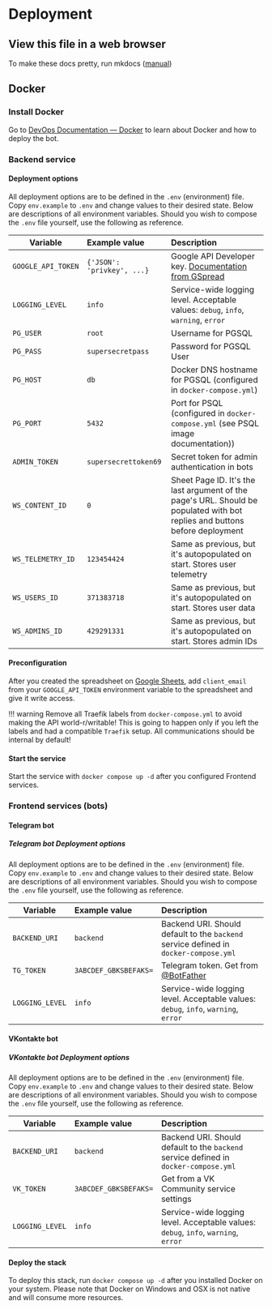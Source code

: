 # Deployment

## View this file in a web browser

To make these docs pretty, run mkdocs ([manual](https://www.mkdocs.org/getting-started/))

## Docker

### Install Docker

Go to [DevOps Documentation — Docker](https://github.com/0xb1b1/devops/blob/main/docs/docker/beginners_guide.md) to learn about Docker and how to deploy the bot.

### Backend service

#### Deployment options

All deployment options are to be defined in the `.env` (environment) file. Copy `env.example` to `.env` and change values to their desired state. Below are descriptions of all environment variables. Should you wish to compose the `.env` file yourself, use the following as reference.

| Variable           | Example value              | Description |
| ------------------ | :------------------------- | :---------- |
| `GOOGLE_API_TOKEN` | `{'JSON': 'privkey', ...}` | Google API Developer key. [Documentation from GSpread](https://docs.gspread.org/en/latest/oauth2.html) |
| `LOGGING_LEVEL`    | `info`                     | Service-wide logging level. Acceptable values: `debug`, `info`, `warning`, `error` |
| `PG_USER`          | `root`                     | Username for PGSQL |
| `PG_PASS`          | `supersecretpass`          | Password for PGSQL User |
| `PG_HOST`          | `db`                       | Docker DNS hostname for PGSQL (configured in `docker-compose.yml`) |
| `PG_PORT`          | `5432`                     | Port for PSQL (configured in `docker-compose.yml` (see PSQL image documentation)) |
| `ADMIN_TOKEN`      | `supersecrettoken69`       | Secret token for admin authentication in bots |
| `WS_CONTENT_ID`    | `0`                        | Sheet Page ID. It's the last argument of the page's URL. Should be populated with bot replies and buttons before deployment |
| `WS_TELEMETRY_ID`  | `123454424`                | Same as previous, but it's autopopulated on start. Stores user telemetry |
| `WS_USERS_ID`      | `371383718`                | Same as previous, but it's autopopulated on start. Stores user data |
| `WS_ADMINS_ID`     | `429291331`                | Same as previous, but it's autopopulated on start. Stores admin IDs |

#### Preconfiguration

After you created the spreadsheet on [Google Sheets](https://sheets.google.com), add `client_email` from your `GOOGLE_API_TOKEN` environment variable to the spreadsheet and give it write access.

!!! warning
    Remove all Traefik labels from `docker-compose.yml` to avoid making the API world-r/writable! This is going to happen only if you left the labels and had a compatible `Traefik` setup. All communications should be internal by default!

#### Start the service

Start the service with `docker compose up -d` after you configured Frontend services.

### Frontend services (bots)

#### Telegram bot

##### Telegram bot Deployment options

All deployment options are to be defined in the `.env` (environment) file. Copy `env.example` to `.env` and change values to their desired state. Below are descriptions of all environment variables. Should you wish to compose the `.env` file yourself, use the following as reference.


| Variable           | Example value              | Description |
| ------------------ | :------------------------- | :---------- |
| `BACKEND_URI`      | `backend`                  | Backend URI. Should default to the `backend` service defined in `docker-compose.yml` |
| `TG_TOKEN`         | `3ABCDEF_GBKSBEFAKS=`      | Telegram token. Get from [@BotFather](https://t.me/BotFather) |
| `LOGGING_LEVEL`    | `info`                     | Service-wide logging level. Acceptable values: `debug`, `info`, `warning`, `error` |

#### VKontakte bot

##### VKontakte bot Deployment options

All deployment options are to be defined in the `.env` (environment) file. Copy `env.example` to `.env` and change values to their desired state. Below are descriptions of all environment variables. Should you wish to compose the `.env` file yourself, use the following as reference.

| Variable           | Example value              | Description |
| ------------------ | :------------------------- | :---------- |
| `BACKEND_URI`      | `backend`                  | Backend URI. Should default to the `backend` service defined in `docker-compose.yml` |
| `VK_TOKEN`         | `3ABCDEF_GBKSBEFAKS=`      | Get from a VK Community service settings |
| `LOGGING_LEVEL`    | `info`                     | Service-wide logging level. Acceptable values: `debug`, `info`, `warning`, `error` |

#### Deploy the stack

To deploy this stack, run `docker compose up -d` after you installed Docker on your system. Please note that Docker on Windows and OSX is not native and will consume more resources.
